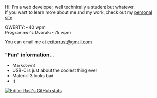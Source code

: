 Hi! I'm a web developer, well technically a student but whatever.  
If you want to learn more about me and my work, check out my [personal site](https://editorrust.github.io)  

QWERTY: ~40 wpm  
Programmer's Dvorak: ~75 wpm  

You can email me at editorrust@gmail.com  

### "Fun" information...
- Markdown!
- USB-C is just about the coolest thing ever
- Material 3 looks bad   
- :)

[![Editor Rust's GitHub stats](https://github-readme-stats.vercel.app/api?username=editorrust)](https://github.com/anuraghazra/github-readme-stats)  
